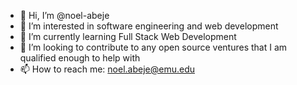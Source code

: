- 👋 Hi, I’m @noel-abeje
- 👀 I’m interested in software engineering and web development
- 🌱 I’m currently learning Full Stack Web Development
- 💞️ I’m looking to contribute to any open source ventures that I am qualified enough to help with
- 📫 How to reach me: noel.abeje@emu.edu

<!---
noel-abeje/noel-abeje is a ✨ special ✨ repository because its `README.md` (this file) appears on your GitHub profile.
You can click the Preview link to take a look at your changes.
--->
